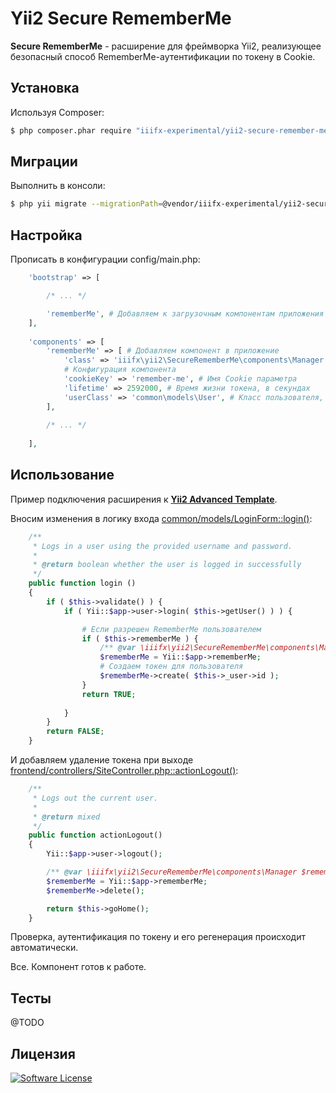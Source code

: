 # Yii2 Secure RememberMe

**Secure RememberMe** - расширение для фреймворка Yii2, реализующее безопасный способ RememberMe-аутентификации по токену в Cookie.

## Установка

Используя Composer:

``` bash
$ php composer.phar require "iiifx-experimental/yii2-secure-remember-me:0.1.*"
```

## Миграции

Выполнить в консоли:

``` bash
$ php yii migrate --migrationPath=@vendor/iiifx-experimental/yii2-secure-remember-me/source/migrations
```

## Настройка

Прописать в конфигурации config/main.php:

``` php
    'bootstrap' => [

        /* ... */

        'rememberMe', # Добавляем к загрузочным компонентам приложения
    ],
    
    'components' => [
        'rememberMe' => [ # Добавляем компонент в приложение
            'class' => 'iiifx\yii2\SecureRememberMe\components\Manager',
            # Конфигурация компонента
            'cookieKey' => 'remember-me', # Имя Cookie параметра
            'lifetime' => 2592000, # Время жизни токена, в секундах
            'userClass' => 'common\models\User', # Класс пользователя, который используется в приложении
        ],
        
        /* ... */
        
    ],
```

## Использование

Пример подключения расширения к **[Yii2 Advanced Template](https://github.com/yiisoft/yii2-app-advanced)**.

Вносим изменения в логику входа [common/models/LoginForm::login()](https://github.com/yiisoft/yii2-app-advanced/blob/master/common/models/LoginForm.php#L56):

``` php
    /**
     * Logs in a user using the provided username and password.
     *
     * @return boolean whether the user is logged in successfully
     */
    public function login ()
    {
        if ( $this->validate() ) {
            if ( Yii::$app->user->login( $this->getUser() ) ) {

                # Если разрешен RememberMe пользователем
                if ( $this->rememberMe ) {
                    /** @var \iiifx\yii2\SecureRememberMe\components\Manager $rememberMe */
                    $rememberMe = Yii::$app->rememberMe;
                    # Создаем токен для пользователя
                    $rememberMe->create( $this->_user->id );
                }
                return TRUE;
                
            }
        }
        return FALSE;
    }
```

И добавляем удаление токена при выходе [frontend/controllers/SiteController.php::actionLogout()](https://github.com/yiisoft/yii2-app-advanced/blob/master/frontend/controllers/SiteController.php#L104):

``` php
    /**
     * Logs out the current user.
     *
     * @return mixed
     */
    public function actionLogout()
    {
        Yii::$app->user->logout();

        /** @var \iiifx\yii2\SecureRememberMe\components\Manager $rememberMe */
        $rememberMe = Yii::$app->rememberMe;
        $rememberMe->delete();

        return $this->goHome();
    }
```

Проверка, аутентификация по токену и его регенерация происходит автоматически.

Все. Компонент готов к работе.

## Тесты

@TODO

## Лицензия

[![Software License][ico-license]](LICENSE.md)




[ico-license]: https://img.shields.io/badge/license-MIT-brightgreen.svg